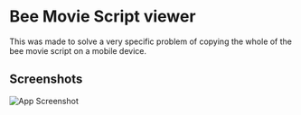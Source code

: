 
# Bee Movie Script viewer

This was made to solve a very specific problem of copying the whole of the bee movie script on a mobile device.


## Screenshots

![App Screenshot](https://raw.githubusercontent.com/OscarJohnsonn/bee-movie/main/E158297D-4F25-43EE-AA3B-47D944092152.jpeg)

